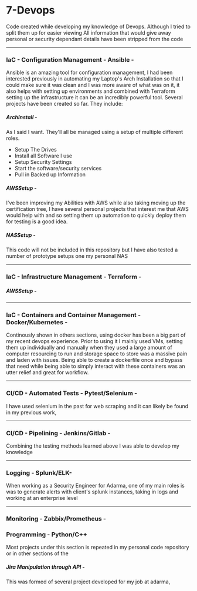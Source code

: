 # 7-Devops
Code created while developing my knowledge of Devops. Although I tried to split them up for easier viewing
All information that would give away personal or security dependant details have been stripped from the code



---
### IaC - Configuration Management - Ansible  - 
Ansible is an amazing tool for configuration management, I had been interested previously in automating my Laptop's Arch Installation so that I could make sure it was clean and I was more aware of what was on it, it also helps with setting up environments and combined with Terraform setting up the infrastructure it can be an incredibly powerful tool. Several projects have been created so far.
They include:
##### ArchInstall - 
As I said I want. They'll all be managed using a setup of multiple different roles.
* Setup The Drives
* Install all Software I use
* Setup Security Settings
* Start the software/security services
* Pull in Backed up Information
##### AWSSetup - 
I've been improving my Abilities with AWS while also taking moving up the certification tree, I have several personal projects that interest me that AWS would help with and so setting them up automation to quickly deploy them for testing is a good idea.
##### NASSetup - 
This code will not be included in this repository but I have also tested a number of prototype setups one my personal NAS

---	
### IaC - Infrastructure Management - Terraform - 

##### AWSSetup - 

---	
### IaC - Containers and Container Management - Docker/Kubernetes -
Continously shown in others sections, using docker has been a big part of my recent devops experience. Prior to using it I mainly used VMs, setting them up individually and manually when they used a large amount of computer resourcing to run and storage space to store was a massive pain and laden with issues. Being able to create a dockerfile once and bypass that need while being able to simply interact with these containers was an utter relief and great for workflow.

---	
### CI/CD - Automated Tests - Pytest/Selenium - 
I have used selenium in the past for web scraping and it can likely be found in my previous work,

---	
### CI/CD - Pipelining -  Jenkins/Gitlab -
Combining the testing methods learned above I was able to develop my knowledge 

---	
### Logging - Splunk/ELK-
When working as a Security Engineer for Adarma, one of my main roles is was to generate alerts with client's splunk instances, taking in logs and working at an enterprise level

---	
### Monitoring - Zabbix/Prometheus - 

### Programming - Python/C++
Most projects under this section is repeated in my personal code repository or in other sections of the
##### Jira Manipulation through API - 
This was formed of several project developed for my job at adarma,






